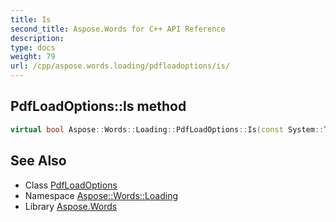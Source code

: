 ```yaml
---
title: Is
second_title: Aspose.Words for C++ API Reference
description: 
type: docs
weight: 79
url: /cpp/aspose.words.loading/pdfloadoptions/is/
---
```

## PdfLoadOptions::Is method




```cpp
virtual bool Aspose::Words::Loading::PdfLoadOptions::Is(const System::TypeInfo &target) const override
```

## See Also

* Class [PdfLoadOptions](../)
* Namespace [Aspose::Words::Loading](../../)
* Library [Aspose.Words](../../../)
